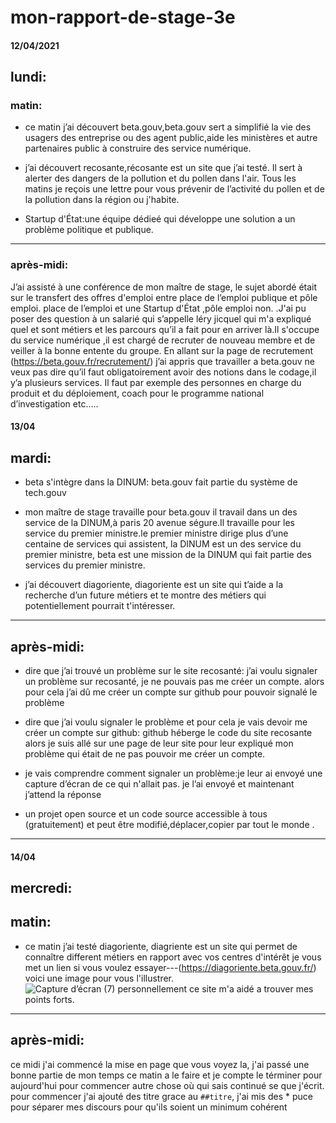 # mon-rapport-de-stage-3e
#### 12/04/2021
## lundi:
### matin:
* ce matin j’ai découvert beta.gouv,beta.gouv sert a simplifié la vie des usagers des entreprise ou des agent public,aide les ministères et autre partenaires public à construire des service numérique.
 * j’ai découvert recosante,récosante est un site que j’ai testé. Il sert à alerter des dangers de la pollution et du pollen dans l'air. Tous les matins je reçois une lettre pour vous prévenir de l’activité du pollen et de la pollution dans la région ou j'habite. 
  
* Startup d'État:une équipe dédieé qui développe une solution a un problème politique et publique.

----------------------------------------
### après-midi:
J’ai assisté à une conférence de mon maître de stage, le sujet abordé était sur le transfert des offres d'emploi  entre place de l’emploi publique et pôle emploi. place de l’emploi et une Startup d'État ,pôle emploi non.
.J'ai pu poser des question à un salarié qui s’appelle léry jicquel qui m'a expliqué quel et sont métiers et les parcours qu’il a fait pour en arriver là.Il s'occupe du service numérique ,il est chargé de recruter de nouveau membre et de veiller à la bonne entente du groupe.
En allant sur la page de recrutement (https://beta.gouv.fr/recrutement/) j’ai appris que travailler a beta.gouv ne veux pas dire qu’il faut obligatoirement avoir des notions dans le codage,il y’a plusieurs services.
Il faut par exemple des personnes en charge du produit et du déploiement, coach pour le programme national d’investigation etc…..  


#### 13/04
## mardi:
* beta s'intègre dans la DINUM: beta.gouv fait partie du système de tech.gouv

* mon maître de stage travaille pour beta.gouv il travail dans un des service de la DINUM,à paris 20 avenue ségure.Il travaille pour les service du premier ministre.le premier ministre dirige plus d’une centaine de services qui assistent, la DINUM est un des service du premier ministre,
 beta est une mission de la DINUM qui fait partie des services du premier ministre.

* j’ai découvert diagoriente, diagoriente est un site qui  t’aide a la recherche d’un future métiers et te montre des métiers qui potentiellement pourrait t'intéresser. 

----------------------------------
## après-midi:
* dire que j’ai trouvé un problème sur le site recosanté: j’ai voulu signaler un problème sur recosanté, je ne pouvais pas me créer un compte. alors pour cela j’ai dû me créer un compte sur github pour pouvoir signalé le problème

* dire que j’ai voulu signaler le problème et pour cela je vais devoir me créer un compte sur github:  github  héberge le code du site recosante alors je suis allé sur une page de leur site  pour leur expliqué mon problème qui était de ne pas pouvoir me créer un compte.

 * je vais comprendre comment signaler un problème:je leur ai envoyé une capture d’écran de ce qui n'allait pas.
je l’ai envoyé et maintenant j’attend la réponse 
 
* un projet open source et un code source accessible à tous (gratuitement) et peut être modifié,déplacer,copier par tout le monde .


--------------------------------------------------

#### 14/04
## mercredi:

## matin:
* ce matin j’ai testé diagoriente, diagriente est un site qui permet de connaître different métiers en rapport avec vos centres d'intérêt je vous met un lien si vous voulez essayer---(https://diagoriente.beta.gouv.fr/) voici une image pour vous l'illustrer.  
![Capture d’écran (7)](https://user-images.githubusercontent.com/82452161/114710147-ac048a80-9d2d-11eb-92d1-1b36bb08e66f.png)
personnellement ce site m'a aidé a trouver mes points forts.
 
---------------------------------
## après-midi:

ce midi j'ai commencé la mise en page que vous voyez la, j'ai passé une bonne partie de mon temps ce matin a le faire et je compte le términer pour aujourd'hui 
pour commencer autre chose où qui sais continué se que j'écrit.
pour commencer j'ai ajouté des titre grace au `##titre`,
j'ai mis des * puce
pour séparer mes discours pour qu'ils soient un minimum cohérent


